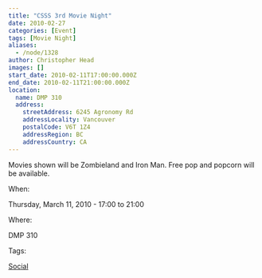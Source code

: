 ```yaml
---
title: "CSSS 3rd Movie Night"
date: 2010-02-27
categories: [Event]
tags: [Movie Night]
aliases:
  - /node/1328
author: Christopher Head
images: []
start_date: 2010-02-11T17:00:00.000Z
end_date: 2010-02-11T21:00:00.000Z
location:
  name: DMP 310
  address:
    streetAddress: 6245 Agronomy Rd
    addressLocality: Vancouver
    postalCode: V6T 1Z4
    addressRegion: BC
    addressCountry: CA
---
```


Movies shown will be Zombieland and Iron Man. Free pop and popcorn will be available.

When: 

Thursday, March 11, 2010 - 17:00 to 21:00

Where: 

DMP 310

Tags: 

[Social](/social)
